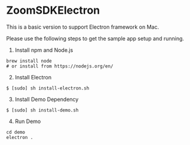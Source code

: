 # ZoomSDKElectron

This is a basic version to support Electron framework on Mac. 

Please use the following steps to get the sample app setup and running.

1. Install npm and Node.js

```
brew install node
# or install from https://nodejs.org/en/
```

2. Install Electron

```
$ [sudo] sh install-electron.sh
```

3. Install Demo Dependency

```
$ [sudo] sh install-demo.sh
```

4. Run Demo

```
cd demo
electron .
```


